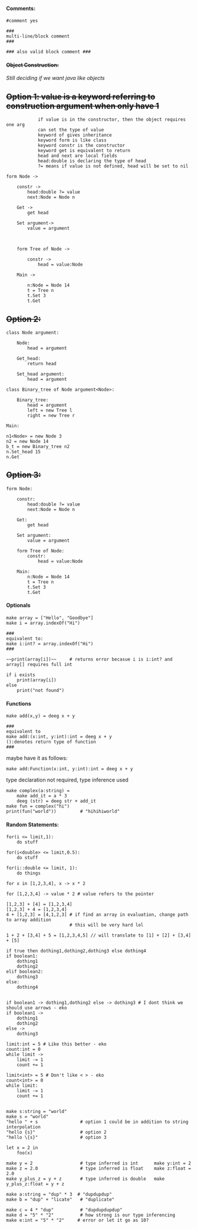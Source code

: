 #### Comments:

    #comment yes

    ###
    multi-line/block comment
    ###

    ### also valid block comment ###

#### ~~Object Construction:~~

_Still deciding if we want java like objects_

## ~~Option 1:  value is a keyword referring to construction argument when only have 1~~
                if value is in the constructor, then the object requires one arg
                can set the type of value
                keyword of gives inheritance
                keyword form is like class
                keyword constr is the constructor
                keyword get is equivalent to return 
                head and next are local fields
                head:double is declaring the type of head
                ?= means if value is not defined, head will be set to nil

    form Node ->

        constr ->
            head:double ?= value
            next:Node = Node n

        Get ->
            get head

        Set argument->
            value = argument



        form Tree of Node ->

            constr ->
                head = value:Node

        Main ->

            n:Node = Node 14
            t = Tree n
            t.Set 3
            t.Get

## ~~Option 2:~~

    class Node argument:

        Node:
            head = argument

        Get_head:
            return head

        Set_head argument:
            head = argument

    class Binary_tree of Node argument<Node>:

        Binary_tree:
            head = argument
            left = new Tree l
            right = new Tree r
        
    Main:

    n1<Node> = new Node 3
    n2 = new Node 14
    b_t = new Binary_tree n2
    n.Set_head 15
    n.Get

## ~~Option 3:~~
    
    form Node:
        
        constr:
            head:double ?= value
            next:Node = Node n

        Get:
            get head

        Set argument:
            value = argument

        form Tree of Node:
            constr:
                head = value:Node

        Main:
            n:Node = Node 14
            t = Tree n
            t.Set 3
            t.Get

#### Optionals

    make array = ["Hello", "Goodbye"]
    make i = array.indexOf("Hi")

    ###
    equivalent to:
    make i:int? = array.indexOf("Hi")
    ###

    ~~print(array[i])~~     # returns error becasue i is i:int? and array[] requires full int

    if i exists
        print(array[i])
    else
        print("not found")

#### Functions

    make add(x,y) = deeg x + y

    ###
    equivalent to
    make add:(x:int, y:int):int = deeg x + y
    ():denotes return type of function
    ###

maybe have it as follows:

    make add:Function(x:int, y:int):int = deeg x + y

type declaration not required, type inference used

    make complex(a:string) =
        make add_it = a * 3
        deeg (str) = deeg str + add_it
    make fun = complex("hi")
    print(fun("world"))         # "hihihiworld"

#### Random Statements:

    for(i <= limit,1):
        do stuff

    for(i<double> <= limit,0.5):
        do stuff
    
    for(i::double <= limit, 1):
        do things

    for x in [1,2,3,4], x -> x * 2

    for [1,2,3,4] -> value * 2 # value refers to the pointer

    [1,2,3] + [4] = [1,2,3,4]
    [1,2,3] + 4 = [1,2,3,4]
    4 + [1,2,3] = [4,1,2,3] # if find an array in evaluation, change path to array addition
                            # this will be very hard lol

    1 + 2 + [3,4] + 5 = [1,2,3,4,5] // will translate to [1] + [2] + [3,4] + [5]

    if true then dothing1,dothing2,dothing3 else dothing4
    if boolean1:
        dothing1
        dothing2
    elif boolean2:
        dothing3
    else:
        dothing4


    if boolean1 -> dothing1,dothing2 else -> dothing3 # I dont think we should use arrows - eko
    if boolean1 ->
        dothing1
        dothing2
    else ->
        dothing3

    limit:int = 5 # Like this better - eko 
    count:int = 0
    while limit ->
        limit -= 1
        count += 1

    limit<int> = 5 # Don't like < > - eko
    count<int> = 0
    while limit:
        limit -= 1
        count += 1


    make s:string = "world"
    make s = "world"
    "hello " + s                # option 1 could be in addition to string interpolation
    "hello {s}"                 # option 2
    "hello \{s}"                # option 3

    let x = 2 in
        foo(x)

    make y = 2                  # type inferred is int      make y:int = 2
    make z = 2.0                # type inferred is float    make z:float = 2.0
    make y_plus_z = y + z       # type inferred is double   make y_plus_z:float = y + z

    make a:string = "dup" * 3  # "dupdupdup"
    make b = "dup" + "licate"   # "duplicate"
    
    make c = 4 * "dup"          # "dupdupdupdup"
    make d = "5" * "2"          # how strong is our type inferencing
    make e:int = "5" * "2"     # error or let it go as 10?
    

